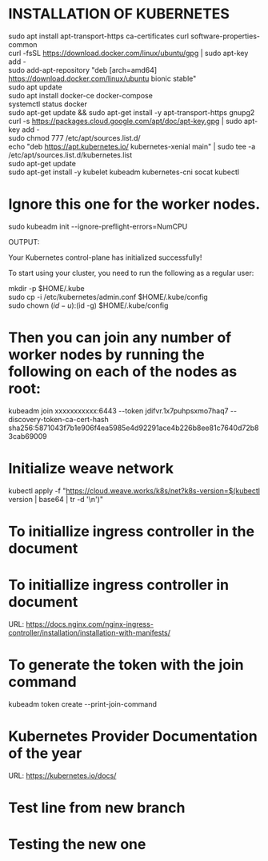 # INSTALLATION OF KUBERNETES
sudo apt install apt-transport-https ca-certificates curl software-properties-common \
curl -fsSL https://download.docker.com/linux/ubuntu/gpg | sudo apt-key add - \
sudo add-apt-repository "deb [arch=amd64] https://download.docker.com/linux/ubuntu bionic stable" \
sudo apt update \
sudo apt install docker-ce docker-compose \
systemctl status docker \
sudo apt-get update && sudo apt-get install -y apt-transport-https gnupg2 \
curl -s https://packages.cloud.google.com/apt/doc/apt-key.gpg | sudo apt-key add - \
sudo chmod 777 /etc/apt/sources.list.d/ \
echo "deb https://apt.kubernetes.io/ kubernetes-xenial main" | sudo tee -a /etc/apt/sources.list.d/kubernetes.list \
sudo apt-get update \
sudo apt-get install -y kubelet kubeadm kubernetes-cni socat kubectl

# Ignore this one for the worker nodes.
sudo kubeadm init --ignore-preflight-errors=NumCPU

OUTPUT:

Your Kubernetes control-plane has initialized successfully!

To start using your cluster, you need to run the following as a regular user:

  mkdir -p $HOME/.kube \
  sudo cp -i /etc/kubernetes/admin.conf $HOME/.kube/config \
  sudo chown $(id -u):$(id -g) $HOME/.kube/config

# Then you can join any number of worker nodes by running the following on each of the nodes as root:

kubeadm join xxxxxxxxxxx:6443 --token jdifvr.1x7puhpsxmo7haq7 --discovery-token-ca-cert-hash sha256:5871043f7b1e906f4ea5985e4d92291ace4b226b8ee81c7640d72b83cab69009

# Initialize weave network
kubectl apply -f "https://cloud.weave.works/k8s/net?k8s-version=$(kubectl version | base64 | tr -d '\n')"


# To initiallize ingress controller in the document
# To initiallize ingress controller in document

URL: https://docs.nginx.com/nginx-ingress-controller/installation/installation-with-manifests/

# To generate the token with the join command
kubeadm token create --print-join-command

# Kubernetes Provider Documentation of the year
URL: https://kubernetes.io/docs/

# Test line from new branch
# Testing the new one
